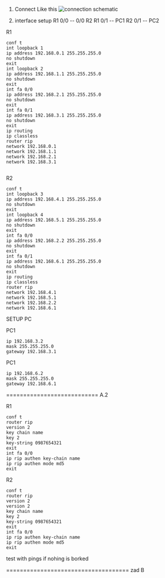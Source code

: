 
1. Connect Like this
![connection schematic](schematic.jpg)

2. interface setup
R1 0/0 -- 0/0 R2
R1 0/1 -- PC1
R2 0/1 -- PC2

R1
```
conf t
int loopback 1
ip address 192.168.0.1 255.255.255.0
no shutdown
exit
int loopback 2
ip address 192.168.1.1 255.255.255.0
no shutdown
exit
int fa 0/0 
ip address 192.168.2.1 255.255.255.0
no shutdown
exit
int fa 0/1 
ip address 192.168.3.1 255.255.255.0
no shutdown
exit
ip routing
ip classless
router rip
network 192.168.0.1
network 192.168.1.1
network 192.168.2.1
network 192.168.3.1


```

R2
```
conf t
int loopback 3
ip address 192.168.4.1 255.255.255.0
no shutdown
exit
int loopback 4
ip address 192.168.5.1 255.255.255.0
no shutdown
exit
int fa 0/0 
ip address 192.168.2.2 255.255.255.0
no shutdown
exit
int fa 0/1 
ip address 192.168.6.1 255.255.255.0
no shutdown
exit
ip routing
ip classless
router rip
network 192.168.4.1
network 192.168.5.1
network 192.168.2.2
network 192.168.6.1
```

SETUP PC 

PC1
```
ip 192.168.3.2
mask 255.255.255.0
gateway 192.168.3.1
```

PC1
```
ip 192.168.6.2
mask 255.255.255.0
gateway 192.168.6.1
```


===========================
A.2

R1
```
conf t
router rip
version 2
key chain name
key 2
key-string 0987654321
exit
int fa 0/0 
ip rip authen key-chain name
ip rip authen mode md5
exit
```

R2
```
conf t
router rip
version 2
version 2
key chain name
key 2
key-string 0987654321
exit
int fa 0/0 
ip rip authen key-chain name
ip rip authen mode md5
exit
```

test with pings if nohing is borked


====================================
zad B
